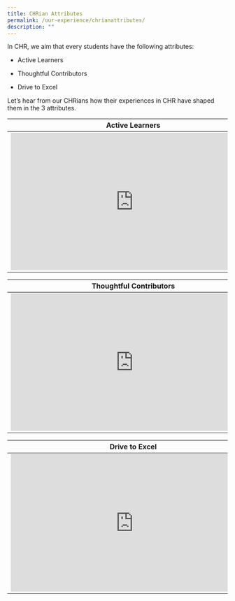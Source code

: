 ```yaml
---
title: CHRian Attributes
permalink: /our-experience/chrianattributes/
description: ""
---
```

In CHR, we aim that every students have the following attributes:

*   Active Learners
    
*   Thoughtful Contributors
    
*   Drive to Excel
    

  
  

Let’s hear from our CHRians how their experiences in CHR have shaped them in the 3 attributes.


| **Active Learners**|
|---|
|<iframe allowfullscreen="" allow="accelerometer; autoplay; clipboard-write; encrypted-media; gyroscope; picture-in-picture; web-share" frameborder="0" title="YouTube video player" src="https://www.youtube.com/embed/2dpRtR4kVcg?si=s4JxFSmGcJeLwc6p" height="315" width="560"></iframe>|


| **Thoughtful Contributors**|
|---|
| <iframe allowfullscreen="" allow="accelerometer; autoplay; clipboard-write; encrypted-media; gyroscope; picture-in-picture; web-share" frameborder="0" title="YouTube video player" src="https://www.youtube.com/embed/qKxQ79jw2Es?si=-nDFiHVQDzaFGDLk" height="315" width="560"></iframe> |

| **Drive to Excel**|
|---|
|<iframe allowfullscreen="" allow="accelerometer; autoplay; clipboard-write; encrypted-media; gyroscope; picture-in-picture; web-share" frameborder="0" title="YouTube video player" src="https://www.youtube.com/embed/YY0YbpSN4ZI?si=U1N8gPDT2eKcxgZU" height="315" width="560"></iframe> |